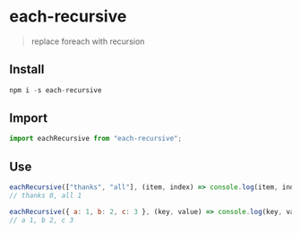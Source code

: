 # each-recursive

> replace foreach with recursion

## Install

```js
npm i -s each-recursive
```

## Import

```js
import eachRecursive from "each-recursive";
```

## Use

```js
eachRecursive(["thanks", "all"], (item, index) => console.log(item, index));
// thanks 0, all 1

eachRecursive({ a: 1, b: 2, c: 3 }, (key, value) => console.log(key, value));
// a 1, b 2, c 3
```
